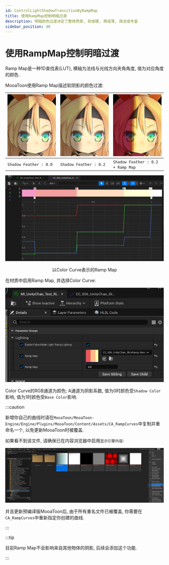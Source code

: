 ```yaml
---
id: ControlLightShadowTransitionByRampMap
title: 使用RampMap控制明暗过渡
description: 明暗颜色过渡决定了整体质感, 软或硬, 厚或薄, 简洁或丰富
sidebar_position: 40
---
```


# 使用RampMap控制明暗过渡

Ramp Map是一种1D查找表(LUT), 横轴为法线与光线方向夹角角度, 值为对应角度的颜色.

MooaToon使用Ramp Map描述软阴影的颜色过渡:

| ![image-20230501145706172](./assets/image-20230501145706172.png) | ![image-20230501145755696](./assets/image-20230501145755696.png) | ![image-20230501145827196](./assets/image-20230501145827196.png) |
| ------------------------------------------------------------ | ------------------------------------------------------------ | ------------------------------------------------------------ |
| `Shadow Feather : 0.0`                                       | `Shadow Feather : 0.2`                                       | `Shadow Feather : 0.2 + Ramp Map`                            |

![image-20230501182829091](./assets/image-20230501182829091.png)<center>以Color Curve表示的Ramp Map</center>

在材质中启用Ramp Map, 并选择Color Curve:

![image-20230501192139545](./assets/image-20230501192139545.png)

Color Curve的RGB通道为颜色; A通道为阴影系数, 值为0时颜色受`Shadow Color`影响, 值为1时颜色受`Base Color`影响.

:::caution

新增你自己的曲线时请在`MooaToon/MooaToon-Engine/Engine/Plugins/MooaToon/Content/Assets/CA_RampCurves`中复制并重命名一个, 以免更新MooaToon时被覆盖.

如果看不到该文件, 请确保已在内容浏览器中启用`显示引擎内容`:

![image-20230416164527502](./assets/image-20230416164527502.png)

并且更新预编译版MooaToon后, 由于所有重名文件已被覆盖, 你需要在`CA_RampCurves`中重新指定你创建的曲线.

:::

:::tip

目前Ramp Map不会影响来自其他物体的阴影, 后续会添加这个功能.

:::
